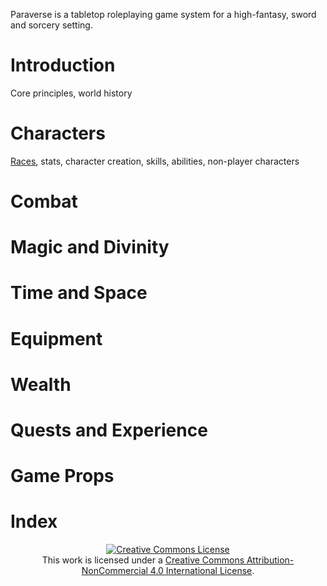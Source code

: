Paraverse is a tabletop roleplaying game system for a high-fantasy, sword and sorcery setting.

# Introduction
Core principles, world history

# Characters
[Races](pages/characters#races), stats, character creation, skills, abilities, non-player characters

# Combat

# Magic and Divinity

# Time and Space

# Equipment

# Wealth

# Quests and Experience

# Game Props

# Index

 <div style="text-align:center;"><a rel="license" href="http://creativecommons.org/licenses/by-nc/4.0/"><img alt="Creative Commons License" style="border-width:0" src="https://i.creativecommons.org/l/by-nc/4.0/88x31.png" /></a><br />This work is licensed under a <a rel="license" href="http://creativecommons.org/licenses/by-nc/4.0/">Creative Commons Attribution-NonCommercial 4.0 International License</a>.</div>
